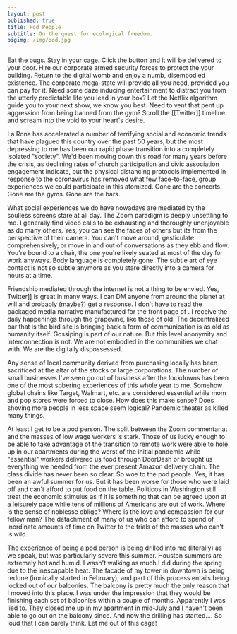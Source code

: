 ```yaml
---
layout: post
published: true
title: Pod People
subtitle: On the quest for ecological freedom.
bigimg: /img/pod.jpg
---
```


Eat the bugs. Stay in your cage. Click the button and it will be delivered to your door. Hire our corporate armed security forces to protect the your building. Return to the digital womb and enjoy a numb, disembodied existence. The corporate mega-state will provide all you need, provided you can pay for it. Need some daze inducing entertainment to distract you from the utterly predictable life you lead in your box? Let the Netflix algorithm guide you to your next show, we know you best. Need to vent that pent up aggression from being banned from the gym? Scroll the [[Twitter]] timeline and scream into the void to your heart's desire.

La Rona has accelerated a number of terrifying social and economic trends that have plagued this country over the past 50 years, but the most depressing to me has been our rapid phase transition into a completely isolated "society". We'd been moving down this road for many years before the crisis, as declining rates of church participation and civic association engagement indicate, but the physical distancing protocols implemented in response to the coronavirus has removed what few face-to-face, group experiences we could participate in this atomized. Gone are the concerts. Gone are the gyms. Gone are the bars.

What social experiences we do have nowadays are mediated by the soulless screens stare at all day. The Zoom paradigm is deeply unsettling to me. I generally find video calls to be exhausting and thoroughly unenjoyable as do many others. Yes, you can see the faces of others but its from the perspective of their camera. You can't move around, gesticulate comprehensively, or move in and out of conversations as they ebb and flow. You're bound to a chair, the one you're likely seated at most of the day for work anyways. Body language is completely gone. The subtle art of eye contact is not so subtle anymore as you stare directly into a camera for hours at a time.

Friendship mediated through the internet is not a thing to be envied. Yes, Twitter]] is great in many ways. I can DM anyone from around the planet at will and probably (maybe?) get a response. I don't have to read the packaged media narrative manufactured for the front page of <insert newspaper here>. I receive the daily happenings through the grapevine, like those of old. The decentralized bar that is the bird site is bringing back a form of communication is as old as humanity itself. Gossiping is part of our nature. But this level anonymity and interconnection is not. We are not embodied in the communities we chat with. We are the digitally dispossessed.

Any sense of local community derived from purchasing locally has been sacrificed at the altar of the stocks or large corporations. The number of small businesses I've seen go out of business after the lockdowns has been one of the most sobering experiences of this whole year to me. Somehow global chains like Target, Walmart, etc. are considered essential while mom and pop stores were forced to close. How does this make sense? Does shoving more people in less space seem logical? Pandemic theater as killed many things.

At least I get to be a pod person. The split between the Zoom commentariat and the masses of low wage workers is stark. Those of us lucky enough to be able to take advantage of the transition to remote work were able to hole up in our apartments during the worst of the initial pandemic while "essential" workers delivered us food through DoorDash or brought us everything we needed from the ever present Amazon delivery chain. The class divide has never been so clear. So woe to the pod people. Yes, it has been an awful summer for us. But it has been worse for those who were laid off and can't afford to put food on the table. Politicos in Washington still treat the economic stimulus as if it is something that can be agreed upon at a leisurely pace while tens of millions of Americans are out of work. Where is the sense of noblesse oblige? Where is the love and compassion for our fellow man? The detachment of many of us who can afford to spend of inordinate amounts of time on Twitter to the trials of the masses who can't is wild.

The experience of being a pod person is being drilled into me (literally) as we speak, but was particularly severe this summer. Houston summers are extremely hot and humid. I wasn't walking as much I did during the spring due to the inescapable heat. The facade of my tower in downtown is being redone (ironically started in February), and part of this process entails being locked out of our balconies. The balcony is pretty much the only reason that I moved into this place. I was under the impression that they would be finishing each set of balconies within a couple of months. Apparently I was lied to. They closed me up in my apartment in mid-July and I haven't been able to go out on the balcony since. And now the drilling has started.... So loud that I can barely think. Let me out of this cage!
